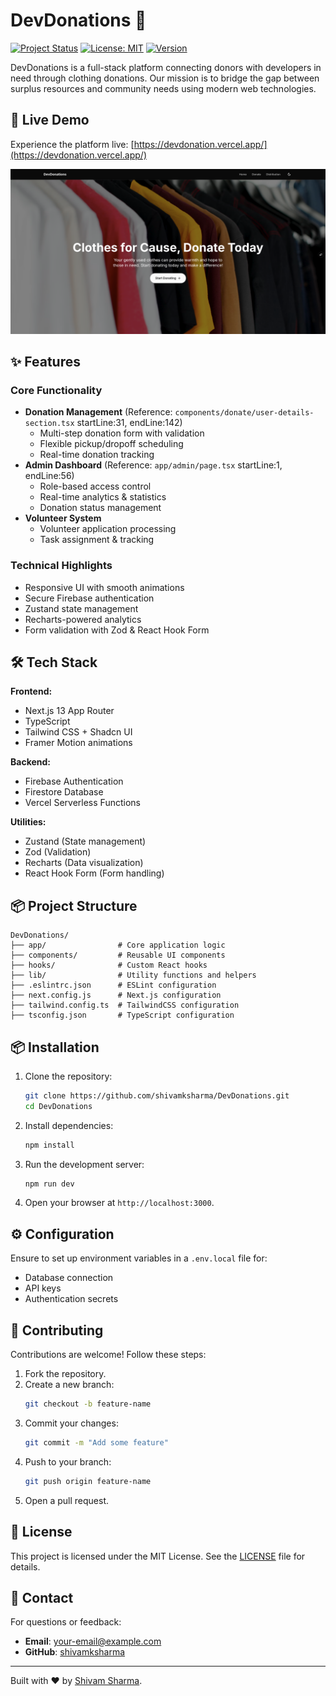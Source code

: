 # DevDonations 🌟

[![Project Status](https://img.shields.io/badge/status-active-brightgreen)](https://devdonation.vercel.app/)
[![License: MIT](https://img.shields.io/badge/License-MIT-blue.svg)](https://opensource.org/licenses/MIT)
[![Version](https://img.shields.io/badge/version-1.15-blue)](https://github.com/shivamksharma/DevDonations/releases)

DevDonations is a full-stack platform connecting donors with developers in need through clothing donations. Our mission is to bridge the gap between surplus resources and community needs using modern web technologies.

## 🚀 Live Demo

Experience the platform live: [https://devdonation.vercel.app/](https://devdonation.vercel.app/)

![DevDonations Preview](/assets/screenshot_1.png)

## ✨ Features

### Core Functionality
- **Donation Management** (Reference: `components/donate/user-details-section.tsx` startLine:31, endLine:142)
  - Multi-step donation form with validation
  - Flexible pickup/dropoff scheduling
  - Real-time donation tracking
- **Admin Dashboard** (Reference: `app/admin/page.tsx` startLine:1, endLine:56)
  - Role-based access control
  - Real-time analytics & statistics
  - Donation status management
- **Volunteer System**
  - Volunteer application processing
  - Task assignment & tracking

### Technical Highlights
- Responsive UI with smooth animations
- Secure Firebase authentication
- Zustand state management
- Recharts-powered analytics
- Form validation with Zod & React Hook Form

## 🛠 Tech Stack

**Frontend:**
- Next.js 13 App Router
- TypeScript
- Tailwind CSS + Shadcn UI
- Framer Motion animations

**Backend:**
- Firebase Authentication
- Firestore Database
- Vercel Serverless Functions

**Utilities:**
- Zustand (State management)
- Zod (Validation)
- Recharts (Data visualization)
- React Hook Form (Form handling)

## 📦 Project Structure

```
DevDonations/
├── app/                # Core application logic
├── components/         # Reusable UI components
├── hooks/              # Custom React hooks
├── lib/                # Utility functions and helpers
├── .eslintrc.json      # ESLint configuration
├── next.config.js      # Next.js configuration
├── tailwind.config.ts  # TailwindCSS configuration
├── tsconfig.json       # TypeScript configuration
```

## 📦 Installation

1. Clone the repository:
   ```bash
   git clone https://github.com/shivamksharma/DevDonations.git
   cd DevDonations
   ```

2. Install dependencies:
   ```bash
   npm install
   ```

3. Run the development server:
   ```bash
   npm run dev
   ```

4. Open your browser at `http://localhost:3000`.

## ⚙️ Configuration

Ensure to set up environment variables in a `.env.local` file for:
- Database connection
- API keys
- Authentication secrets

## 🤝 Contributing

Contributions are welcome! Follow these steps:

1. Fork the repository.
2. Create a new branch:
   ```bash
   git checkout -b feature-name
   ```
3. Commit your changes:
   ```bash
   git commit -m "Add some feature"
   ```
4. Push to your branch:
   ```bash
   git push origin feature-name
   ```
5. Open a pull request.

## 📄 License

This project is licensed under the MIT License. See the [LICENSE](LICENSE) file for details.

## 💬 Contact

For questions or feedback:
- **Email**: [your-email@example.com](mailto:your-email@example.com)
- **GitHub**: [shivamksharma](https://github.com/shivamksharma)

---

Built with ❤️ by [Shivam Sharma](https://github.com/shivamksharma).

